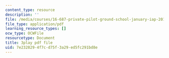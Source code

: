 ```yaml
---
content_type: resource
description: ''
file: /media/courses/16-687-private-pilot-ground-school-january-iap-2019/7e2328294f7cd75f3a29ed5fc291bd8e_EvcoYJtoQVw.pdf
file_type: application/pdf
learning_resource_types: []
ocw_type: OCWFile
resourcetype: Document
title: 3play pdf file
uid: 7e232829-4f7c-d75f-3a29-ed5fc291bd8e
---
```

